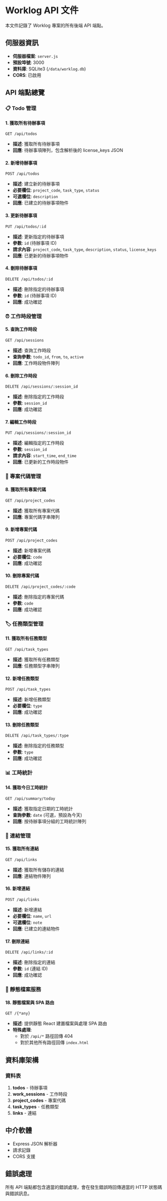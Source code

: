 # Worklog API 文件

本文件記錄了 Worklog 專案的所有後端 API 端點。

## 伺服器資訊

- **伺服器檔案**: `server.js`
- **預設埠號**: 3000
- **資料庫**: SQLite3 (`/data/worklog.db`)
- **CORS**: 已啟用

## API 端點總覽

### 📋 Todo 管理

#### 1. 獲取所有待辦事項
```
GET /api/todos
```
- **描述**: 獲取所有待辦事項
- **回應**: 待辦事項陣列，包含解析後的 license_keys JSON

#### 2. 新增待辦事項
```
POST /api/todos
```
- **描述**: 建立新的待辦事項
- **必要欄位**: `project_code`, `task_type`, `status`
- **可選欄位**: `description`
- **回應**: 已建立的待辦事項物件

#### 3. 更新待辦事項
```
PUT /api/todos/:id
```
- **描述**: 更新指定的待辦事項
- **參數**: `id` (待辦事項 ID)
- **請求內容**: `project_code`, `task_type`, `description`, `status`, `license_keys`
- **回應**: 已更新的待辦事項物件

#### 4. 刪除待辦事項
```
DELETE /api/todos/:id
```
- **描述**: 刪除指定的待辦事項
- **參數**: `id` (待辦事項 ID)
- **回應**: 成功確認

### ⏰ 工作時段管理

#### 5. 查詢工作時段
```
GET /api/sessions
```
- **描述**: 查詢工作時段
- **查詢參數**: `todo_id`, `from`, `to`, `active`
- **回應**: 工作時段物件陣列

#### 6. 刪除工作時段
```
DELETE /api/sessions/:session_id
```
- **描述**: 刪除指定的工作時段
- **參數**: `session_id`
- **回應**: 成功確認

#### 7. 編輯工作時段
```
PUT /api/sessions/:session_id
```
- **描述**: 編輯指定的工作時段
- **參數**: `session_id`
- **請求內容**: `start_time`, `end_time`
- **回應**: 已更新的工作時段物件

### 📁 專案代碼管理

#### 8. 獲取所有專案代碼
```
GET /api/project_codes
```
- **描述**: 獲取所有專案代碼
- **回應**: 專案代碼字串陣列

#### 9. 新增專案代碼
```
POST /api/project_codes
```
- **描述**: 新增專案代碼
- **必要欄位**: `code`
- **回應**: 成功確認

#### 10. 刪除專案代碼
```
DELETE /api/project_codes/:code
```
- **描述**: 刪除指定的專案代碼
- **參數**: `code`
- **回應**: 成功確認

### 🏷️ 任務類型管理

#### 11. 獲取所有任務類型
```
GET /api/task_types
```
- **描述**: 獲取所有任務類型
- **回應**: 任務類型字串陣列

#### 12. 新增任務類型
```
POST /api/task_types
```
- **描述**: 新增任務類型
- **必要欄位**: `type`
- **回應**: 成功確認

#### 13. 刪除任務類型
```
DELETE /api/task_types/:type
```
- **描述**: 刪除指定的任務類型
- **參數**: `type`
- **回應**: 成功確認

### 📊 工時統計

#### 14. 獲取今日工時統計
```
GET /api/summary/today
```
- **描述**: 獲取指定日期的工時統計
- **查詢參數**: `date` (可選，預設為今天)
- **回應**: 按待辦事項分組的工時統計陣列

### 🔗 連結管理

#### 15. 獲取所有連結
```
GET /api/links
```
- **描述**: 獲取所有儲存的連結
- **回應**: 連結物件陣列

#### 16. 新增連結
```
POST /api/links
```
- **描述**: 新增連結
- **必要欄位**: `name`, `url`
- **可選欄位**: `note`
- **回應**: 已建立的連結物件

#### 17. 刪除連結
```
DELETE /api/links/:id
```
- **描述**: 刪除指定的連結
- **參數**: `id` (連結 ID)
- **回應**: 成功確認

### 📁 靜態檔案服務

#### 18. 靜態檔案與 SPA 路由
```
GET /{*any}
```
- **描述**: 提供靜態 React 建置檔案與處理 SPA 路由
- **特殊處理**: 
  - 對於 `/api/*` 路徑回傳 404
  - 對於其他所有路徑回傳 `index.html`

## 資料庫架構

### 資料表

1. **todos** - 待辦事項
2. **work_sessions** - 工作時段
3. **project_codes** - 專案代碼
4. **task_types** - 任務類型
5. **links** - 連結

## 中介軟體

- Express JSON 解析器
- 請求記錄
- CORS 支援

## 錯誤處理

所有 API 端點都包含適當的錯誤處理，會在發生錯誤時回傳適當的 HTTP 狀態碼與錯誤訊息。